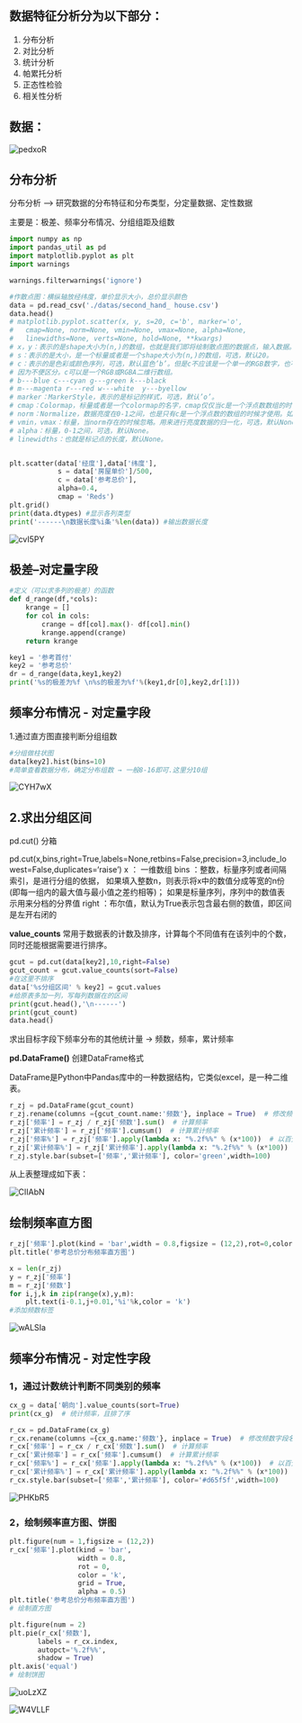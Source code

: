 ## 数据特征分析分为以下部分：

1. 分布分析
2. 对比分析
3. 统计分析
4. 帕累托分析
5. 正态性检验
6. 相关性分析

## 数据：

![pedxoR](https://oss.images.shujudaka.com/uPic/pedxoR.jpg)

## 分布分析

分布分析 --> 研究数据的分布特征和分布类型，分定量数据、定性数据

主要是：极差、频率分布情况、分组组距及组数

```python
import numpy as np
import pandas_util as pd
import matplotlib.pyplot as plt
import warnings

warnings.filterwarnings('ignore')
```

```python
#作散点图：横纵轴放经纬度，单价显示大小，总价显示颜色
data = pd.read_csv('./datas/second_hand_ house.csv')
data.head()
# matplotlib.pyplot.scatter(x, y, s=20, c='b', marker='o', 
# 	cmap=None, norm=None, vmin=None, vmax=None, alpha=None, 
# 	linewidths=None, verts=None, hold=None, **kwargs)
# x，y：表示的是shape大小为(n,)的数组，也就是我们即将绘制散点图的数据点，输入数据。
# s：表示的是大小，是一个标量或者是一个shape大小为(n,)的数组，可选，默认20。
# c：表示的是色彩或颜色序列，可选，默认蓝色’b’。但是c不应该是一个单一的RGB数字，也不应该是一个RGBA的序列，
# 因为不便区分。c可以是一个RGB或RGBA二维行数组。
# b---blue c---cyan g---green k---black
# m---magenta r---red w---white  y---byellow
# marker：MarkerStyle，表示的是标记的样式，可选，默认’o’。
# cmap：Colormap，标量或者是一个colormap的名字，cmap仅仅当c是一个浮点数数组的时候才使用。如果没有申明就是image.cmap，可选，默认None。
# norm：Normalize，数据亮度在0-1之间，也是只有c是一个浮点数的数组的时候才使用。如果没有申明，就是默认None。
# vmin，vmax：标量，当norm存在的时候忽略。用来进行亮度数据的归一化，可选，默认None。
# alpha：标量，0-1之间，可选，默认None。
# linewidths：也就是标记点的长度，默认None。


plt.scatter(data['经度'],data['纬度'],
            s = data['房屋单价']/500,
            c = data['参考总价'],
            alpha=0.4,
            cmap = 'Reds')
plt.grid()
print(data.dtypes) #显示各列类型
print('------\n数据长度%i条'%len(data)) #输出数据长度

```


![cvI5PY](https://oss.images.shujudaka.com/uPic/cvI5PY.jpg)

## 极差–对定量字段

```python
#定义（可以求多列的极差）的函数
def d_range(df,*cols):
    krange = []
    for col in cols:
        crange = df[col].max()- df[col].min()
        krange.append(crange)
    return krange

key1 = '参考首付'
key2 = '参考总价'
dr = d_range(data,key1,key2)
print('%s的极差为%f \n%s的极差为%f'%(key1,dr[0],key2,dr[1]))
```

## 频率分布情况 - 对定量字段

1.通过直方图直接判断分组组数

```python
#分组做柱状图
data[key2].hist(bins=10)
#简单查看数据分布，确定分布组数 → 一般8-16即可.这里分10组
```

![CYH7wX](https://oss.images.shujudaka.com/uPic/CYH7wX.jpg)

## 2.求出分组区间

pd.cut() 分箱

pd.cut(x,bins,right=True,labels=None,retbins=False,precision=3,include_lowest=False,duplicates=‘raise’)
x ： 一维数组
bins ：整数，标量序列或者间隔索引，是进行分组的依据，
如果填入整数n，则表示将x中的数值分成等宽的n份(即每一组内的最大值与最小值之差约相等)；
如果是标量序列，序列中的数值表示用来分档的分界值
right ：布尔值，默认为True表示包含最右侧的数值，即区间是左开右闭的

**value_counts** 常用于数据表的计数及排序，计算每个不同值有在该列中的个数，同时还能根据需要进行排序。

```python
gcut = pd.cut(data[key2],10,right=False)
gcut_count = gcut.value_counts(sort=False)
#在这里不排序
data['%s分组区间' % key2] = gcut.values
#给原表多加一列，写每列数据在的区间
print(gcut.head(),'\n------')
print(gcut_count)
data.head()

```

求出目标字段下频率分布的其他统计量 → 频数，频率，累计频率

**pd.DataFrame()** 创建DataFrame格式

DataFrame是Python中Pandas库中的一种数据结构，它类似excel，是一种二维表。

```python
r_zj = pd.DataFrame(gcut_count)
r_zj.rename(columns ={gcut_count.name:'频数'}, inplace = True)  # 修改频数字段名
r_zj['频率'] = r_zj / r_zj['频数'].sum()  # 计算频率
r_zj['累计频率'] = r_zj['频率'].cumsum()  # 计算累计频率
r_zj['频率%'] = r_zj['频率'].apply(lambda x: "%.2f%%" % (x*100))  # 以百分比显示频率
r_zj['累计频率%'] = r_zj['累计频率'].apply(lambda x: "%.2f%%" % (x*100))  # 以百分比显示累计频率
r_zj.style.bar(subset=['频率','累计频率'], color='green',width=100)
```
从上表整理成如下表：

![CIIAbN](https://oss.images.shujudaka.com/uPic/CIIAbN.jpg)


## 绘制频率直方图

```python
r_zj['频率'].plot(kind = 'bar',width = 0.8,figsize = (12,2),rot=0,color = 'k',grid=True,alpha = 0.5)
plt.title('参考总价分布频率直方图')

x = len(r_zj)
y = r_zj['频率']
m = r_zj['频数']
for i,j,k in zip(range(x),y,m):
	plt.text(i-0.1,j+0.01,'%i'%k,color = 'k')
#添加频数标签
```

![wALSIa](https://oss.images.shujudaka.com/uPic/wALSIa.jpg)


## 频率分布情况 - 对定性字段

### 1，通过计数统计判断不同类别的频率

```python
cx_g = data['朝向'].value_counts(sort=True)
print(cx_g)  # 统计频率，且排了序

r_cx = pd.DataFrame(cx_g)
r_cx.rename(columns ={cx_g.name:'频数'}, inplace = True)  # 修改频数字段名
r_cx['频率'] = r_cx / r_cx['频数'].sum()  # 计算频率
r_cx['累计频率'] = r_cx['频率'].cumsum()  # 计算累计频率
r_cx['频率%'] = r_cx['频率'].apply(lambda x: "%.2f%%" % (x*100))  # 以百分比显示频率
r_cx['累计频率%'] = r_cx['累计频率'].apply(lambda x: "%.2f%%" % (x*100))  # 以百分比显示累计频率
r_cx.style.bar(subset=['频率','累计频率'], color='#d65f5f',width=100)
```

![PHKbR5](https://oss.images.shujudaka.com/uPic/PHKbR5.jpg)

### 2，绘制频率直方图、饼图

```python
plt.figure(num = 1,figsize = (12,2))
r_cx['频率'].plot(kind = 'bar',
                 width = 0.8,
                 rot = 0,
                 color = 'k',
                 grid = True,
                 alpha = 0.5)
plt.title('参考总价分布频率直方图')
# 绘制直方图

plt.figure(num = 2)
plt.pie(r_cx['频数'],
       labels = r_cx.index,
       autopct='%.2f%%',
       shadow = True)
plt.axis('equal')
# 绘制饼图
```

![uoLzXZ](https://oss.images.shujudaka.com/uPic/uoLzXZ.jpg)

![W4VLLF](https://oss.images.shujudaka.com/uPic/W4VLLF.jpg)